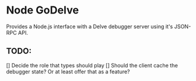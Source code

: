 Node GoDelve
========================

Provides a Node.js interface with a Delve debugger server using it's JSON-RPC API.

## TODO:

[] Decide the role that types should play
[] Should the client cache the debugger state? Or at least offer that as a feature?
